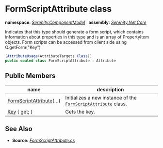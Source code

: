 # FormScriptAttribute class
**namespace:** *[Serenity.ComponentModel](../README.md#serenity.componentmodel-namespace)*   **assembly**: *[Serenity.Net.Core](../README.md)*

Indicates that this type should generate a form script, which contains information about properties in this type and is an array of PropertyItem objects. Form scripts can be accessed from client side using Q.getForm("Key")

```csharp
[AttributeUsage(AttributeTargets.Class)]
public sealed class FormScriptAttribute : Attribute
```

## Public Members

| name | description |
| --- | --- |
| [FormScriptAttribute](FormScriptAttribute/FormScriptAttribute.md)(…) | Initializes a new instance of the [`FormScriptAttribute`](FormScriptAttribute.md) class. |
| [Key](FormScriptAttribute/Key.md) { get; } | Gets the key. |

## See Also

* **Source:** *[FormScriptAttribute.cs](https://github.com/serenity-is/Serenity/blob/master/src/Serenity.Net.Core/ComponentModel/Extensibility/FormScriptAttribute.cs)*